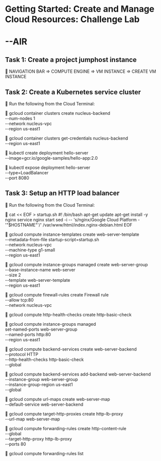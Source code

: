 # Getting Started: Create and Manage Cloud Resources: Challenge Lab
# --AIR

## Task 1: Create a project jumphost instance

💙  NAVIGATION BAR => COMPUTE ENGINE => VM INSTANCE => CREATE VM INSTANCE
## Task 2: Create a Kubernetes service cluster

:purple_heart: Run the following from the Cloud Terminal:

:blue_heart: gcloud container clusters create nucleus-backend \
          --num-nodes 1 \
          --network nucleus-vpc \
          --region us-east1

:blue_heart: gcloud container clusters get-credentials nucleus-backend \
          --region us-east1

:blue_heart: kubectl create deployment hello-server \
          --image=gcr.io/google-samples/hello-app:2.0

:blue_heart: kubectl expose deployment hello-server \
          --type=LoadBalancer \
          --port 8080
          
## Task 3: Setup an HTTP load balancer

:purple_heart: Run the following from the Cloud Terminal:

:blue_heart: cat << EOF > startup.sh
#! /bin/bash
apt-get update
apt-get install -y nginx
service nginx start
sed -i -- 's/nginx/Google Cloud Platform - '"\$HOSTNAME"'/' /var/www/html/index.nginx-debian.html
EOF

:blue_heart: gcloud compute instance-templates create web-server-template \
          --metadata-from-file startup-script=startup.sh \
          --network nucleus-vpc \
          --machine-type g1-small \
          --region us-east1

:blue_heart: gcloud compute instance-groups managed create web-server-group \
          --base-instance-name web-server \
          --size 2 \
          --template web-server-template \
          --region us-east1

:blue_heart: gcloud compute firewall-rules create Firewall rule \
          --allow tcp:80 \
          --network nucleus-vpc

:blue_heart: gcloud compute http-health-checks create http-basic-check

:blue_heart: gcloud compute instance-groups managed \
          set-named-ports web-server-group \
          --named-ports http:80 \
          --region us-east1

:blue_heart: gcloud compute backend-services create web-server-backend \
          --protocol HTTP \
          --http-health-checks http-basic-check \
          --global

:blue_heart: gcloud compute backend-services add-backend web-server-backend \
          --instance-group web-server-group \
          --instance-group-region us-east1 \
          --global

:blue_heart: gcloud compute url-maps create web-server-map \
          --default-service web-server-backend

:blue_heart: gcloud compute target-http-proxies create http-lb-proxy \
          --url-map web-server-map

:blue_heart: gcloud compute forwarding-rules create http-content-rule \
        --global \
        --target-http-proxy http-lb-proxy \
        --ports 80

:blue_heart: gcloud compute forwarding-rules list
